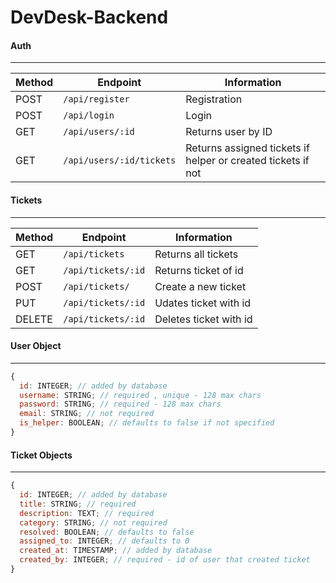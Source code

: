 # DevDesk-Backend

#### Auth

---

| Method | Endpoint                 | Information                                                  |
| ------ | ------------------------ | ------------------------------------------------------------ |
| POST   | `/api/register`          | Registration                                                 |
| POST   | `/api/login`             | Login                                                        |
| GET    | `/api/users/:id`         | Returns user by ID                                           |
| GET    | `/api/users/:id/tickets` | Returns assigned tickets if helper or created tickets if not |

#### Tickets

---

| Method | Endpoint                          | Information                                   |
| ------ | --------------------------------- | --------------------------------------------- |
| GET    | `/api/tickets`                    | Returns all tickets                           |
| GET    | `/api/tickets/:id`                | Returns ticket of id                          |
| POST   | `/api/tickets/`                   | Create a new ticket                           |
| PUT    | `/api/tickets/:id`                | Udates ticket with id                         |
| DELETE | `/api/tickets/:id`                | Deletes ticket with id                        |


#### User Object

---

```js
{
  id: INTEGER; // added by database
  username: STRING; // required , unique - 128 max chars
  password: STRING; // required - 128 max chars
  email: STRING; // not required
  is_helper: BOOLEAN; // defaults to false if not specified
}
```

#### Ticket Objects

---

```js
{
  id: INTEGER; // added by database
  title: STRING; // required
  description: TEXT; // required
  category: STRING; // not required
  resolved: BOOLEAN; // defaults to false
  assigned_to: INTEGER; // defaults to 0 
  created_at: TIMESTAMP; // added by database
  created_by: INTEGER; // required - id of user that created ticket
}
```